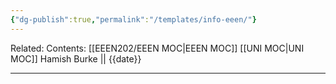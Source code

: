 ```yaml
---
{"dg-publish":true,"permalink":"/templates/info-eeen/"}
---
```


Related: 
Contents: [[EEEN202/EEEN MOC\|EEEN MOC]]
[[UNI MOC\|UNI MOC]]
Hamish Burke || {{date}}
***
